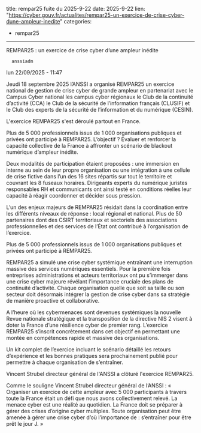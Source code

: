  
title: rempar25 fuite du 2025-9-22
date: 2025-9-22
lien: "https://cyber.gouv.fr/actualites/rempar25-un-exercice-de-crise-cyber-dune-ampleur-inedite"
categories:
  - rempar25
---

REMPAR25 : un exercice de crise cyber d’une ampleur inédite

            


      anssiadm
lun 22/09/2025 - 11:47

            
Jeudi 18 septembre 2025
l’ANSSI a organisé REMPAR25
un exercice national de gestion de crise cyber de grande ampleur
en partenariat avec le Campus Cyber national
les campus cyber régionaux
le Club de la continuité d’activité (CCA)
le Club de la sécurité de l’information français (CLUSIF) et le Club des experts de la sécurité de l’information et du numérique (CESIN).

      
      

              
  

    

      

        
            





  

          
        

L'exercice REMPAR25 s'est déroulé partout en France.
      


      
      

      
            
  

    

      
            
Plus de 5 000 professionnels
issus de 1 000 organisations publiques et privées
ont participé à REMPAR25. L’objectif ? Évaluer et renforcer la capacité collective de la France à affronter un scénario de blackout numérique d’ampleur inédite.

Deux modalités de participation étaient proposées : une immersion en interne
au sein de leur propre organisation
ou une intégration à une cellule de crise fictive
dans l’un des 16 sites répartis sur tout le territoire et couvrant les 8 fuseaux horaires. Dirigeants
experts du numérique
juristes
responsables RH et communicants ont ainsi testé en conditions réelles leur capacité à réagir
coordonner et décider sous pression.

L’un des enjeux majeurs de REMPAR25 résidait dans la coordination entre les différents niveaux de réponse : local
régional et national. Plus de 50 partenaires
dont des CSIRT territoriaux et sectoriels
des associations professionnelles et des services de l’État
ont contribué à l’organisation de l’exercice.


      
    

  


      

    


  


              
  

    

      

        
            





  

          
        

Plus de 5 000 professionnels
issus de 1 000 organisations publiques et privées
ont participé à REMPAR25.
      


      
      

      
            
  

    

      
            
REMPAR25 a simulé une crise cyber systémique
entraînant une interruption massive des services numériques essentiels. Pour la première fois
entreprises
administrations et acteurs territoriaux ont pu s’immerger dans une crise cyber majeure
révélant l’importance cruciale des plans de continuité d’activité. Chaque organisation
quelle que soit sa taille ou son secteur
doit désormais intégrer la gestion de crise cyber dans sa stratégie
de manière proactive et collaborative.

A l’heure où les cybermenaces sont devenues systémiques
la nouvelle Revue nationale stratégique et la transposition de la directive NIS 2 visent à doter la France d’une résilience cyber de premier rang. L’exercice REMPAR25 s’inscrit concrètement dans cet objectif en permettant une montée en compétences rapide et massive des organisations.

Un kit complet de l’exercice
incluant le scénario détaillé
les retours d’expérience et les bonnes pratiques
sera prochainement publié pour permettre à chaque organisation de s’entraîner.


      
    

  


      

    


  


              
  

    

      

        
            





  

          
        

Vincent Strubel
directeur général de l'ANSSI a clôturé l'exercice REMPAR25.
      


      
      

      
            
  

    

      
            
Comme le souligne Vincent Strubel
directeur général de l’ANSSI : « Organiser un exercice de cette ampleur
avec 5 000 participants à travers toute la France
était un défi que nous avons collectivement relevé. La menace cyber est une réalité au quotidien. La France doit se préparer à gérer des crises d’origine cyber multiples. Toute organisation peut être amenée à gérer une crise cyber
d’où l’importance de : s’entraîner pour être prêt le jour J. »

